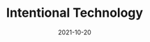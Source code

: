 ---
layout: blocks
title: Intentional Technology
date: 2021-10-20
page_sections:
  - block: header-2
    logo: '/uploads/logo.png'
    title: Intentional Technology Moai
    cta:
      url: '#signup'
      button_text: Register
  - block: hero-1
    headline: <strong>Reclaim your life from addictive technology.</strong>
    content:
      Make technology work for you. Not the other way around.
      <hr style="width:50%; margin:auto;">
      <p>
        Introducing our <em>free</em> 30 day group accountability program. <br>
        Do it on <em>your</em> schedule - it only takes 15 minutes per week.
        <br><br>
        Cohort 12 runs from Dec 24 - Jan 23. <br>
        <strong>Registration closes on Thu, Dec 23.</strong>
        <!-- <strong>Registration is now closed.</strong> -->
      </p>
    cta:
      enabled: true
      url: '#signup'
      button_text: 'Join for Free'
      # url: '#waitlist'
      # button_text: 'Join the Waitlist'
  - block: testimonials
    title:
      headline: Testimonials
    testimonials:
      - quote: "My brain feels less foggy and more relaxed. Learning to be kind to myself in the face of failure has been a HUGE step in allowing myself to grow and develop better habits."
        role: Student
        person: Mickayla
      - quote: "The Moai program plants the seed of habit reformation into your mind -- and even if you don't see the results and tall, green stock you're chasing, it's still taking root and subtly encouraging you to keep trying -- and reminding you that it is possible to create change for oneself."
        role: Student
        person: Phil Fry
      - quote: "I feel much better about myself now that I have adopted healthier habits and become more productive. I still have a ways to go, but I am at a much better spot than one month ago."
        role: Student
        person: M
  - block: three-column-1
    class: alt
    numbers: true
    title:
      headline: How it works
    col_1:
      image:
        image: '/uploads/community.png'
        alt_text: Community
      headline: Meet your Cohort
      content:
        The program is free to join. After registration, you are placed into a <em>“Moai”</em> - your intimate cohort of 4 peers.
        <br><br>
        You are each other’s source of motivation, accountability and shared learning. There's nothing quite like growing together!
    col_2:
      image:
        image: '/uploads/challenge.png'
        alt_text: Challenge
      headline: Follow your Challenge
      content: 
        Every week, you follow a self-set challenge. You then share your insights with your Moai via a 15 minute guided check-in, done on <em>your</em> schedule.
        <br><br>
        Your card is charged<sup>1</sup> to charity (not us) if you don't submit<sup>2</sup> all your check-ins. Skin in the game!
    col_3:
      image:
        image: '/uploads/healthy-lifestyle.png'
        alt_text: Healthy Lifestyle
      headline: Finish!
      content:
        Congratulations! In 30 days, you improved your life and gained the tools to sustain that progress.
        <br><br>
        Pay us what you think it was worth and only if you see results. We only make money if you succeed.
    footnotes:
      - 'It is free to join, but we need your card upon registration to enforce the stake (only if necessary). See the <a href="#faqs">FAQs</a>.'
      - 'You are only required to submit the check-in, not succeed with your goals. See the <a href="#faqs">FAQs</a>.'
  - block: three-column-1
    slug: principles
    title:
      headline: Our Principles
    col_1:
      headline: Tighten the Feedback Loop
      content: Writing is thinking. The check-ins prompt reflection on what worked and what didn’t. By articulating your learnings, you discover actionable advice for next week. This compounds over time.
    col_2:
      headline: Bias towards Action
      content: Content is deliberately sparse in the program. The emphasis is on execution, not education. Quality content is no longer the bottleneck - the lack of action is.
    col_3:
      headline: Aligned Incentives
      content: We only make money if you succeed. There is no conflict of interest, unlike other business models (e.g ads, endorsements, affiliate links) that are rewarded by consumption, not action.
  - block: three-column-1
    slug: signup
    class: alt
    title:
      headline: Register
    col_1:
      headline: Dates
      content:
        Runs for 30 days. <br>
        December 24 - January 23.
    col_2:
      headline: Time Commitment
      content:
        15 minutes per weekly check-in. Do it on your schedule, but it's due every Sunday.
    col_3:
      headline: Stake
      content:
        You will be charged $100 to charity (not us) if you don't submit ALL the check-ins.
  - block: registration-bar
    class: alt
    closed: false
    cohort_id: fb29ca2c-6812-47ce-a115-f59fbcd8ec7d
    success_url: '/intentional-technology-success'
    # intro_call_date: 'Mon, Nov 22'
    staked: true
  - block: faqs
    slug: faqs
    title:
      headline: FAQs
    faqs:
      - question: Why is a credit card required to register?
        answer: The program is free to join. Your credit card will <strong>not</strong> be charged upon registration. However, we need your card to donate to charity on your behalf <strong>only</strong> if you don't complete the program. This increases your chance of success by 600% and ensures that everyone in your group is serious.
      - question: Will I be charged if I check in consistently, but fail to reach my goals? 
        answer: Nope. As long as you complete all the check-ins on time, you won’t be charged. We believe in self-compassion, understanding and self-love over anything else, including hitting external goals. Sustainable growth and success not only starts with those things, but it requires them.
      - question: What is the time commitment?
        answer: The weekly check-ins only take 15 minutes to complete - you can do them whenever, but they are due every Sunday. That’s it! There are no video calls or live sessions. During the week, you’ll be following your challenge and sharing your progress (optional, but recommended) with your Moai on the Discord group.
      - question: Can I be anonymous?
        answer: Absolutely! There are no video or voice calls. You can also set an anonymous nickname when you join your Moai.
      - question: If I fail, what charity does my stake go to?
        answer: By default, it goes to GiveDirectly. We are not affiliated with them. It's worth noting that we've never actually had to do this - we hope you're not the first! If you have another preference, please email us at team@themoai.org.
      - question: How is this different from a course?
        answer: The program is focused on application, not theory. There will be very limited content and just enough structure for participants to grow at their own pace. It is the best of both worlds - the community of a class paired with the independence of self-learning.
      - question: What if I have questions or sticking points along the way?
        answer: Ask away to your Moai - that’s what they’re there for!
      - question: What is a Moai?
        answer: A Moai is a social support group. The concept originated in Okinawa, Japan - it means "meeting for a common purpose" in Japanese. According to research, they are considered one of the leading factors of the longevity of lifespan of the Okinawan people, making the region among the highest concentration of centenarians in the world.
      - question: I have another question. How do I contact you?
        answer: Shoot us an email at team@themoai.org!
  - block: one-column-1
    slug: waitlist
    headline: Not ready yet? Join the waitlist.
    caption: Be the first to know about future programs.
    class: alt
  - block: waitlist-bar
    class: alt
  - block: footer-1
    content: 'Made with ❤︎ in NYC · team@themoai.org'
---